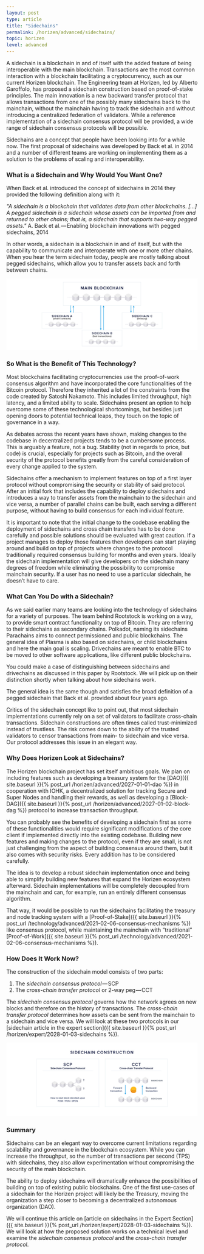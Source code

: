 ```yaml
---
layout: post
type: article
title: "Sidechains"
permalink: /horizen/advanced/sidechains/
topic: horizen
level: advanced
---
```


A sidechain is a blockchain in and of itself with the added feature of being interoperable with the main blockchain. Transactions are the most common interaction with a blockchain facilitating a cryptocurrency, such as our current Horizen blockchain. The Engineering team at Horizen, led by Alberto Garoffolo, has proposed a sidechain construction based on proof-of-stake principles. The main innovation is a new backward transfer protocol that allows transactions from one of the possibly many sidechains back to the mainchain, without the mainchain having to track the sidechain and without introducing a centralized federation of validators. While a reference implementation of a sidechain consensus protocol will be provided, a wide range of sidechain consensus protocols will be possible.

Sidechains are a concept that people have been looking into for a while now. The first proposal of sidechains was developed by Back et al. in 2014 and a number of different teams are working on implementing them as a solution to the problems of scaling and interoperability.

### What is a Sidechain and Why Would You Want One?

When Back et al. introduced the concept of sidechains in 2014 they provided the following definition along with it:

_"A sidechain is a blockchain that validates data from other blockchains. […] A pegged sidechain is a sidechain whose assets can be imported from and returned to other chains; that is, a sidechain that supports two-way pegged assets."_ A. Back et al. — Enabling blockchain innovations with pegged sidechains, 2014

In other words, a sidechain is a blockchain in and of itself, but with the capability to communicate and interoperate with one or more other chains. When you hear the term sidechain today, people are mostly talking about pegged sidechains, which allow you to transfer assets back and forth between chains.

![sidechains](/assets/post_files/horizen/advanced/sidechains/sidechains.jpg)

### So What is the Benefit of This Technology?

Most blockchains facilitating cryptocurrencies use the proof-of-work consensus algorithm and have incorporated the core functionalities of the Bitcoin protocol. Therefore they inherited a lot of the constraints from the code created by Satoshi Nakamoto. This includes limited throughput, high latency, and a limited ability to scale. Sidechains present an option to help overcome some of these technological shortcomings, but besides just opening doors to potential technical leaps, they touch on the topic of governance in a way.

As debates across the recent years have shown, making changes to the codebase in decentralized projects tends to be a cumbersome process. This is arguably a feature, not a bug. Stability (not in regards to price, but code) is crucial, especially for projects such as Bitcoin, and the overall security of the protocol benefits greatly from the careful consideration of every change applied to the system.

Sidechains offer a mechanism to implement features on top of a first layer protocol without compromising the security or stability of said protocol. After an initial fork that includes the capability to deploy sidechains and introduces a way to transfer assets from the mainchain to the sidechain and vice versa, a number of parallel chains can be built, each serving a different purpose, without having to build consensus for each individual feature.

It is important to note that the initial change to the codebase enabling the deployment of sidechains and cross chain transfers has to be done carefully and possible solutions should be evaluated with great caution. If a project manages to deploy those features then developers can start playing around and build on top of projects where changes to the protocol traditionally required consensus building for months and even years. Ideally the sidechain implementation will give developers on the sidechain many degrees of freedom while eliminating the possibility to compromise mainchain security. If a user has no need to use a particular sidechain, he doesn’t have to care.

### What Can You Do with a Sidechain?

As we said earlier many teams are looking into the technology of sidechains for a variety of purposes. The team behind Rootstock is working on a way, to provide smart contract functionality on top of Bitcoin. They are referring to their sidechains as secondary chains. Polkadot, naming its sidechains Parachains aims to connect permissioned and public blockchains. The general idea of Plasma is also based on sidechains, or child blockchains and here the main goal is scaling. Drivechains are meant to enable BTC to be moved to other software applications, like different public blockchains.

You could make a case of distinguishing between sidechains and drivechains as discussed in this paper by Rootstock. We will pick up on their distinction shortly when talking about how sidechains work.

The general idea is the same though and satisfies the broad definition of a pegged sidechain that Back et al. provided about four years ago.

Critics of the sidechain concept like to point out, that most sidechain implementations currently rely on a set of validators to facilitate cross-chain transactions. Sidechain constructions are often times called trust-minimized instead of trustless. The risk comes down to the ability of the trusted validators to censor transactions from main- to sidechain and vice versa. Our protocol addresses this issue in an elegant way.

### Why Does Horizen Look at Sidechains?

The Horizen blockchain project has set itself ambitious goals. We plan on including features such as developing a treasury system for the [DAO]({{ site.baseurl }}{% post_url /horizen/advanced/2027-01-01-dao %}) in cooperation with IOHK, a decentralized solution for tracking Secure and Super Nodes and handling their rewards, as well as developing a [Block-DAG]({{ site.baseurl }}{% post_url /horizen/advanced/2027-01-02-block-dag %}) protocol to increase transaction throughput.

You can probably see the benefits of developing a sidechain first as some of these functionalities would require significant modifications of the core client if implemented directly into the existing codebase.  Building new features and making changes to the protocol, even if they are small, is not just challenging from the aspect of building consensus around them, but it also comes with security risks. Every addition has to be considered carefully.

The idea is to develop a robust sidechain implementation once and being able to simplify building new features that expand the Horizen ecosystem afterward. Sidechain implementations will be completely decoupled from the mainchain and can, for example, run an entirely different consensus algorithm.

That way, it would be possible to run the sidechains facilitating the treasury and node tracking system with a [Proof-of-Stake]({{ site.baseurl }}{% post_url /technology/advanced/2021-02-06-consensus-mechanisms %}) like consensus protocol, while maintaining the mainchain with “traditional” [Proof-of-Work]({{ site.baseurl }}{% post_url /technology/advanced/2021-02-06-consensus-mechanisms %}).

### How Does It Work Now?

The construction of the sidechain model consists of two parts:

 1. The _sidechain consensus protocol_ — SCP
 2. The _cross-chain transfer protocol_ or 2-way peg — CCT

The _sidechain consensus protocol_ governs how the network agrees on new blocks and therefore on the history of transactions. The _cross-chain transfer protocol_ determines how assets can be sent from the mainchain to a sidechain and vice versa. We will look at these two protocols in our [sidechain article in the expert section]({{ site.baseurl }}{% post_url /horizen/expert/2028-01-03-sidechains %}).

![SCP_CCT](/assets/post_files/horizen/advanced/sidechains/SCP_CCT.jpg)

### Summary

Sidechains can be an elegant way to overcome current limitations regarding scalability and governance in the blockchain ecosystem. While you can increase the throughput, so the number of transactions per second (TPS) with sidechains, they also allow experimentation without compromising the security of the main blockchain.

The ability to deploy sidechains will dramatically enhance the possibilities of building on top of existing public blockchains. One of the first use-cases of a sidechain for the Horizen project will likely be the Treasury, moving the organization a step closer to becoming a decentralized autonomous organization (DAO). 

We will continue this article on [article on sidechains in the Expert Section]({{ site.baseurl }}{% post_url /horizen/expert/2028-01-03-sidechains %}). We will look at how the proposed solution works on a technical level and examine the _sidechain consensus protocol_ and the _cross-chain transfer protocol_.
